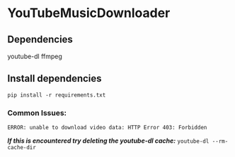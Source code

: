# YouTubeMusicDownloader

## Dependencies
youtube-dl
ffmpeg

## Install dependencies
`pip install -r requirements.txt`

### Common Issues:
    ERROR: unable to download video data: HTTP Error 403: Forbidden
**_If this is encountered try deleting the youtube-dl cache:_** `youtube-dl --rm-cache-dir`
